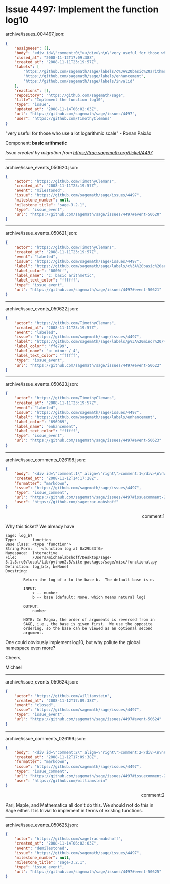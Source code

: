 # Issue 4497: Implement the function log10

archive/issues_004497.json:
```json
{
    "assignees": [],
    "body": "<div id=\"comment:0\"></div>\n\n\"very useful for those who use a lot logarithmic scale\" - Ronan Paix\u00e3o\n\nComponent: **basic arithmetic**\n\n_Issue created by migration from https://trac.sagemath.org/ticket/4497_\n\n",
    "closed_at": "2008-11-12T17:09:38Z",
    "created_at": "2008-11-11T23:19:57Z",
    "labels": [
        "https://github.com/sagemath/sage/labels/c%3A%20basic%20arithmetic",
        "https://github.com/sagemath/sage/labels/enhancement",
        "https://github.com/sagemath/sage/labels/invalid"
    ],
    "reactions": [],
    "repository": "https://github.com/sagemath/sage",
    "title": "Implement the function log10",
    "type": "issue",
    "updated_at": "2008-11-14T06:02:03Z",
    "url": "https://github.com/sagemath/sage/issues/4497",
    "user": "https://github.com/TimothyClemans"
}
```
<div id="comment:0"></div>

"very useful for those who use a lot logarithmic scale" - Ronan Paixão

Component: **basic arithmetic**

_Issue created by migration from https://trac.sagemath.org/ticket/4497_





---

archive/issue_events_050620.json:
```json
{
    "actor": "https://github.com/TimothyClemans",
    "created_at": "2008-11-11T23:19:57Z",
    "event": "milestoned",
    "issue": "https://github.com/sagemath/sage/issues/4497",
    "milestone_number": null,
    "milestone_title": "sage-3.2.1",
    "type": "issue_event",
    "url": "https://github.com/sagemath/sage/issues/4497#event-50620"
}
```



---

archive/issue_events_050621.json:
```json
{
    "actor": "https://github.com/TimothyClemans",
    "created_at": "2008-11-11T23:19:57Z",
    "event": "labeled",
    "issue": "https://github.com/sagemath/sage/issues/4497",
    "label": "https://github.com/sagemath/sage/labels/c%3A%20basic%20arithmetic",
    "label_color": "0000ff",
    "label_name": "c: basic arithmetic",
    "label_text_color": "ffffff",
    "type": "issue_event",
    "url": "https://github.com/sagemath/sage/issues/4497#event-50621"
}
```



---

archive/issue_events_050622.json:
```json
{
    "actor": "https://github.com/TimothyClemans",
    "created_at": "2008-11-11T23:19:57Z",
    "event": "labeled",
    "issue": "https://github.com/sagemath/sage/issues/4497",
    "label": "https://github.com/sagemath/sage/labels/p%3A%20minor%20/%204",
    "label_color": "ffe799",
    "label_name": "p: minor / 4",
    "label_text_color": "ffffff",
    "type": "issue_event",
    "url": "https://github.com/sagemath/sage/issues/4497#event-50622"
}
```



---

archive/issue_events_050623.json:
```json
{
    "actor": "https://github.com/TimothyClemans",
    "created_at": "2008-11-11T23:19:57Z",
    "event": "labeled",
    "issue": "https://github.com/sagemath/sage/issues/4497",
    "label": "https://github.com/sagemath/sage/labels/enhancement",
    "label_color": "696969",
    "label_name": "enhancement",
    "label_text_color": "ffffff",
    "type": "issue_event",
    "url": "https://github.com/sagemath/sage/issues/4497#event-50623"
}
```



---

archive/issue_comments_026198.json:
```json
{
    "body": "<div id=\"comment:1\" align=\"right\">comment:1</div>\n\nWhy this ticket? We already have\n\n```\nsage: log_b?\nType:\t\tfunction\nBase Class:\t<type 'function'>\nString Form:\t<function log at 0x29b33f0>\nNamespace:\tInteractive\nFile:\t\t/Users/michaelabshoff/Desktop/sage-3.1.3.rc0/local/lib/python2.5/site-packages/sage/misc/functional.py\nDefinition:\tlog_b(x, b=None)\nDocstring:\n    \n        Return the log of x to the base b.  The default base is e.\n    \n        INPUT:\n            x -- number\n            b -- base (default: None, which means natural log)\n            \n        OUTPUT:\n            number\n    \n        NOTE: In Magma, the order of arguments is reversed from in\n        SAGE, i.e., the base is given first.  We use the opposite\n        ordering, so the base can be viewed as an optional second\n        argument.\n```\nOne could obviously implement log10, but why pollute the global namespace even more?\n\nCheers,\n\nMichael",
    "created_at": "2008-11-12T14:17:28Z",
    "formatter": "markdown",
    "issue": "https://github.com/sagemath/sage/issues/4497",
    "type": "issue_comment",
    "url": "https://github.com/sagemath/sage/issues/4497#issuecomment-26198",
    "user": "https://github.com/sagetrac-mabshoff"
}
```

<div id="comment:1" align="right">comment:1</div>

Why this ticket? We already have

```
sage: log_b?
Type:		function
Base Class:	<type 'function'>
String Form:	<function log at 0x29b33f0>
Namespace:	Interactive
File:		/Users/michaelabshoff/Desktop/sage-3.1.3.rc0/local/lib/python2.5/site-packages/sage/misc/functional.py
Definition:	log_b(x, b=None)
Docstring:
    
        Return the log of x to the base b.  The default base is e.
    
        INPUT:
            x -- number
            b -- base (default: None, which means natural log)
            
        OUTPUT:
            number
    
        NOTE: In Magma, the order of arguments is reversed from in
        SAGE, i.e., the base is given first.  We use the opposite
        ordering, so the base can be viewed as an optional second
        argument.
```
One could obviously implement log10, but why pollute the global namespace even more?

Cheers,

Michael



---

archive/issue_events_050624.json:
```json
{
    "actor": "https://github.com/williamstein",
    "created_at": "2008-11-12T17:09:38Z",
    "event": "closed",
    "issue": "https://github.com/sagemath/sage/issues/4497",
    "type": "issue_event",
    "url": "https://github.com/sagemath/sage/issues/4497#event-50624"
}
```



---

archive/issue_comments_026199.json:
```json
{
    "body": "<div id=\"comment:2\" align=\"right\">comment:2</div>\n\nPari, Maple, and Mathematica all don't do this.   We should not do this in Sage either. It is trivial to implement in terms of existing functions.",
    "created_at": "2008-11-12T17:09:38Z",
    "formatter": "markdown",
    "issue": "https://github.com/sagemath/sage/issues/4497",
    "type": "issue_comment",
    "url": "https://github.com/sagemath/sage/issues/4497#issuecomment-26199",
    "user": "https://github.com/williamstein"
}
```

<div id="comment:2" align="right">comment:2</div>

Pari, Maple, and Mathematica all don't do this.   We should not do this in Sage either. It is trivial to implement in terms of existing functions.



---

archive/issue_events_050625.json:
```json
{
    "actor": "https://github.com/sagetrac-mabshoff",
    "created_at": "2008-11-14T06:02:03Z",
    "event": "demilestoned",
    "issue": "https://github.com/sagemath/sage/issues/4497",
    "milestone_number": null,
    "milestone_title": "sage-3.2.1",
    "type": "issue_event",
    "url": "https://github.com/sagemath/sage/issues/4497#event-50625"
}
```
